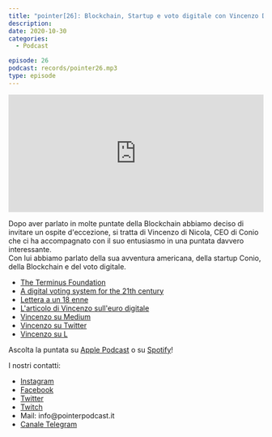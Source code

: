 ```yaml
---
title: "pointer[26]: Blockchain, Startup e voto digitale con Vincenzo Di Nicola"
description:
date: 2020-10-30
categories:
  - Podcast

episode: 26
podcast: records/pointer26.mp3
type: episode
---
```


<p><iframe src="https://open.spotify.com/embed-podcast/episode/7syRKvNvqBoGenc8MIAnPm" allowtransparency="true" allow="encrypted-media" width="100%" height="232" frameborder="0"></iframe></p>

<!-- wp:paragraph -->
<p>Dopo aver parlato in molte puntate della Blockchain abbiamo deciso di invitare un ospite d'eccezione, si tratta di Vincenzo di Nicola, CEO di Conio che ci ha accompagnato con il suo entusiasmo in una puntata davvero interessante.<br>Con lui abbiamo parlato della sua avventura americana, della startup Conio, della Blockchain e del voto digitale.</p>
<!-- /wp:paragraph -->

<!-- wp:list -->
<ul><li><a href="https://github.com/theterminusfoundation">The Terminus Foundation</a></li><li><a href="https://www.youtube.com/watch?v=rggGwJ-h7bY&amp;feature=youtu.be">A digital voting system for the 21th century</a></li><li><a href="https://vincenzo.me/lettera-nofilter-a-un-18enne-universita-e-lavoro-a-nudo/">Lettera a un 18 enne</a></li><li><a href="https://24plus.ilsole24ore.com/art/l-avvento-euro-digitale-ecco-vantaggi-e-rischi-spiegati-bene-ADs142x">L'articolo di Vincenzo sull'euro digitale</a></li><li><a href="https://medium.com/@vincenzo">Vincenzo su Medium</a></li><li><a href="https://twitter.com/vincenzo">Vincenzo su Twitter</a></li><li><a href="https://www.linkedin.com/in/dinicola/">Vincenzo su L</a></li></ul>
<!-- /wp:list -->

<!-- wp:paragraph -->
<p>Ascolta la puntata su <a href="https://podcasts.apple.com/it/podcast/pointerpodcast/id1465505870">Apple Podcast</a> o su <a href="https://open.spotify.com/show/3XmDzcZv4rCIx1VpWrbrkh">Spotify</a>!</p>
<!-- /wp:paragraph -->

<!-- wp:paragraph -->
<p>I nostri contatti:</p>
<!-- /wp:paragraph -->

<!-- wp:list -->
<ul><li><a href="https://www.instagram.com/pointerpodcast/">Instagram</a></li><li><a href="https://www.facebook.com/pointerPodcast/">Facebook</a></li><li><a href="https://twitter.com/PointerPodcast">Twitter</a></li><li><a href="https://www.twitch.tv/pointerpodcast">Twitch</a></li><li>Mail: info@pointerpodcast.it</li><li><a href="https://t.me/PointerPodcast">Canale Telegram</a></li></ul>
<!-- /wp:list -->